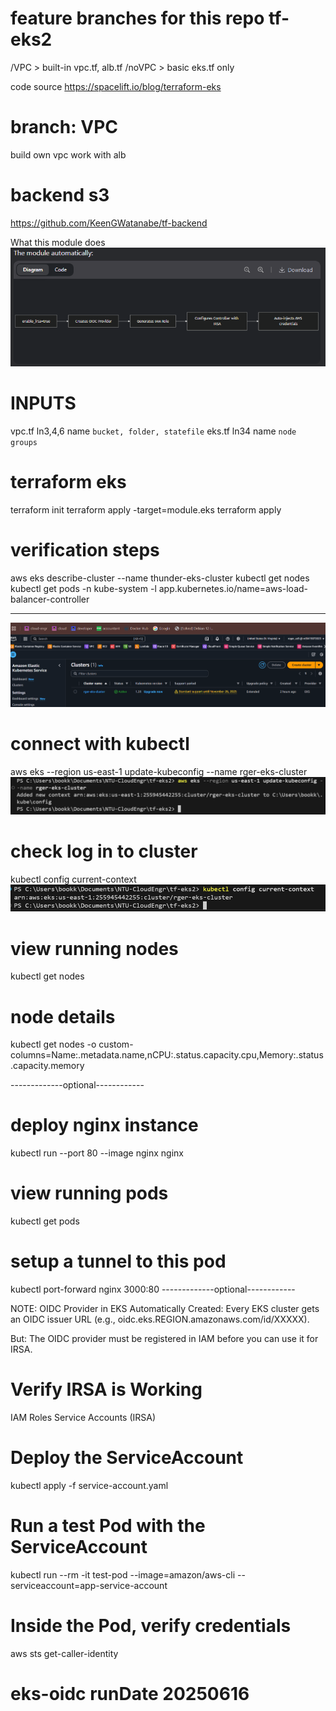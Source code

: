 # feature branches for this repo tf-eks2
/VPC > built-in vpc.tf, alb.tf
/noVPC > basic eks.tf only

code source
https://spacelift.io/blog/terraform-eks

# branch: VPC
build own vpc work with alb
# backend s3
https://github.com/KeenGWatanabe/tf-backend

What this module does
![alt text](image.png)

# INPUTS
vpc.tf ln3,4,6 name `bucket, folder, statefile`
eks.tf ln34 name `node groups`

# terraform eks
terraform init
terraform apply -target=module.eks
terraform apply

# verification steps
aws eks describe-cluster --name thunder-eks-cluster
kubectl get nodes
kubectl get pods -n kube-system -l app.kubernetes.io/name=aws-load-balancer-controller

---------------------------------------------------------------------------------------
![eks-cluster on aws](/images/EKSclusterOnAws.png)

# connect with kubectl
aws eks --region us-east-1 update-kubeconfig --name rger-eks-cluster
![eks-kubectl-update](/images/eks-kubectl-update.png)

# check log in to cluster
kubectl config current-context
![eks-kubectl-current](/images/eks-kubectl-current.png)

# view running nodes
kubectl get nodes

# node details
kubectl get nodes -o custom-columns=Name:.metadata.name,nCPU:.status.capacity.cpu,Memory:.status.capacity.memory



-------------optional------------
# deploy nginx instance
kubectl run --port 80 --image nginx nginx

# view running pods
kubectl get pods

# setup a tunnel to this pod
kubectl port-forward nginx 3000:80
-------------optional------------

NOTE:
OIDC Provider in EKS
Automatically Created: Every EKS cluster gets an OIDC issuer URL (e.g., oidc.eks.REGION.amazonaws.com/id/XXXXX).

But: The OIDC provider must be registered in IAM before you can use it for IRSA.


# Verify IRSA is Working
IAM Roles Service Accounts (IRSA)
# Deploy the ServiceAccount
kubectl apply -f service-account.yaml

# Run a test Pod with the ServiceAccount
kubectl run --rm -it test-pod --image=amazon/aws-cli --serviceaccount=app-service-account

# Inside the Pod, verify credentials
aws sts get-caller-identity

# eks-oidc runDate 20250616


